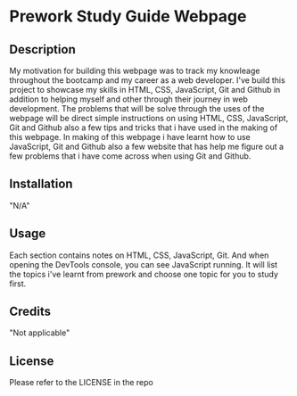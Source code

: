 # Prework Study Guide Webpage

## Description
My motivation for building this webpage was to track my knowleage throughout the bootcamp and my career as a web developer. I've build this project to showcase my skills in HTML, CSS, JavaScript, Git and Github in addition to helping myself and other through their journey in web development. The problems that will be solve through the uses of the webpage will be direct simple instructions on using HTML, CSS, JavaScript, Git and Github also a few tips and tricks that i have used in the making of this webpage. In making of this webpage i have learnt how to use JavaScript, Git and Github also a few website that has help me figure out a few problems that i have come across when using Git and Github.

## Installation
"N/A"

## Usage
Each section contains notes on HTML, CSS, JavaScript, Git. And when opening the DevTools console, you can see JavaScript running. It will list the topics i've learnt from prework and choose one topic for you to study first.

## Credits
"Not applicable"

## License
Please refer to the LICENSE in the repo



